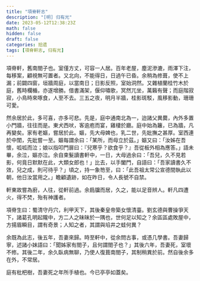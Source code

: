 ```yaml
---
title: "項脊軒志"
description: "[明] 归有光"
date: 2023-05-12T12:38:23Z
math: false
hidden: false
draft: false
categories: 拾遗
tags: [項脊軒志, 归有光]
---
```


項脊軒，舊南閤子也。室僅方丈，可容一人居。百年老屋，塵泥滲漉，雨澤下注，每移案，顧視無可置者。又北向，不能得日，日過午已昏。余稍為修葺，使不上漏；前闢四窗，垣牆周庭，以當南日；日影反照，室始洞然。又雜植蘭桂竹木於庭，舊時欄楯，亦遂增勝。借書滿架，偃仰嘯歌，冥然兀坐，萬籟有聲；而庭階寂寂，小鳥時來啄食，人至不去。三五之夜，明月半牆，桂影斑駁，風移影動，珊珊可愛。

然余居於此，多可喜，亦多可悲。先是，庭中通南北為一，迨諸父異爨，內外多置小門牆，往往而是。東犬西吠，客逾庖而宴，雞棲於廳。庭中始為籬，已為牆，凡再變矣。家有老嫗，嘗居於此。嫗，先大母婢也，乳二世，先妣撫之甚厚。室西連於中閨，先妣嘗一至。嫗每謂余曰：「某所，而母立於茲。」嫗又曰：「汝姊在吾懷，呱呱而泣；娘以指叩門扉曰：『兒寒乎？欲食乎？』吾從板外相為應答。」語未畢，余泣，嫗亦泣。余自束髮讀書軒中，一日，大母過余曰：「吾兒，久不見若影，何竟日默默在此，大類女郎也！」比去，以手闔門，自語曰：「吾家讀書久不效，兒之成，則可待乎？」頃之，持一象笏至，曰：「此吾祖太常公宣德間執此以朝，他日汝當用之。」瞻顧遺跡，如在昨日，令人長號不自禁。

軒東故嘗為廚，人往，從軒前過。余扃牖而居，久之，能以足音辨人。軒凡四遭火，得不焚，殆有神護者。

項脊生曰：蜀清守丹穴，利甲天下，其後秦皇帝築女懷清臺。劉玄德與曹操爭天下，諸葛孔明起隴中，方二人之昧昧於一隅也，世何足以知之？余區區處敗屋中，方揚眉瞬目，謂有奇景；人知之者，其謂與埳井之蛙何異？

余既為此志，後五年，吾妻來歸。時至軒中，從余問古事，或憑几學書。吾妻歸寧，述諸小妹語曰：「聞姊家有閤子，且何謂閤子也？」其後六年，吾妻死，室壞不修。其後二年，余久臥病無聊，乃使人復葺南閤子，其制稍異於前。然自後余多在外，不常居。

庭有枇杷樹，吾妻死之年所手植也。今已亭亭如蓋矣。
